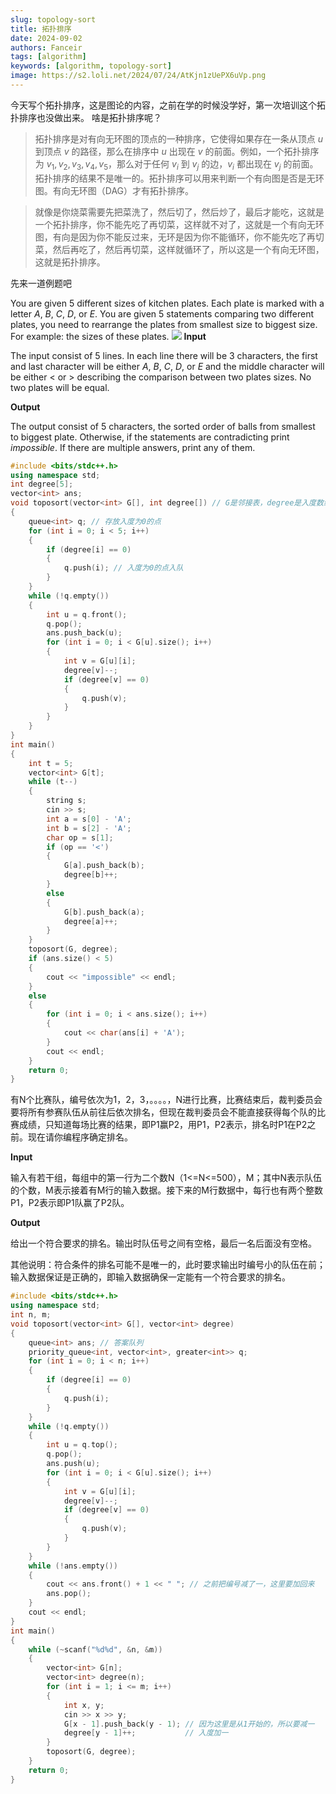 ```yaml
---
slug: topology-sort
title: 拓扑排序
date: 2024-09-02
authors: Fanceir
tags: [algorithm]
keywords: [algorithm, topology-sort]
image: https://s2.loli.net/2024/07/24/AtKjn1zUePX6uVp.png
---
```



今天写个拓扑排序，这是图论的内容，之前在学的时候没学好，第一次培训这个拓扑排序也没做出来。
啥是拓扑排序呢？

>拓扑排序是对有向无环图的顶点的一种排序，它使得如果存在一条从顶点 $u$ 到顶点 $v$ 的路径，那么在排序中 $u$ 出现在 $v$ 的前面。例如，一个拓扑排序为 $v_1,v_2,v_3,v_4,v_5$，那么对于任何 $v_i$ 到 $v_j$ 的边，$v_i$ 都出现在 $v_j$ 的前面。拓扑排序的结果不是唯一的。拓扑排序可以用来判断一个有向图是否是无环图。有向无环图（DAG）才有拓扑排序。

>就像是你烧菜需要先把菜洗了，然后切了，然后炒了，最后才能吃，这就是一个拓扑排序，你不能先吃了再切菜，这样就不对了，这就是一个有向无环图，有向是因为你不能反过来，无环是因为你不能循环，你不能先吃了再切菜，然后再吃了，然后再切菜，这样就循环了，所以这是一个有向无环图，这就是拓扑排序。

先来一道例题吧

You are given 5 different sizes of kitchen plates. Each plate is marked with a letter $A$, $B$, $C$, $D$, or $E$. You are given 5 statements comparing two different plates, you need to rearrange the plates from smallest size to biggest size. For example: the sizes of these plates.
![](https://espresso.codeforces.com/39269782371c984cd42f2d62db51ae91b9ceb12d.png)
**Input**

The input consist of 5 lines. In each line there will be 3 characters, the first and last character will be either $A$, $B$, $C$, $D$, or $E$ and the middle character will be either $<$ or $>$ describing the comparison between two plates sizes. No two plates will be equal.

**Output**

The output consist of $5$ characters, the sorted order of balls from smallest to biggest plate. Otherwise, if the statements are contradicting print $impossible$. If there are multiple answers, print any of them.

```cpp
#include <bits/stdc++.h>
using namespace std;
int degree[5];
vector<int> ans;
void toposort(vector<int> G[], int degree[]) // G是邻接表，degree是入度数组
{
    queue<int> q; // 存放入度为0的点
    for (int i = 0; i < 5; i++)
    {
        if (degree[i] == 0)
        {
            q.push(i); // 入度为0的点入队
        }
    }
    while (!q.empty())
    {
        int u = q.front();
        q.pop();
        ans.push_back(u);
        for (int i = 0; i < G[u].size(); i++)
        {
            int v = G[u][i];
            degree[v]--;
            if (degree[v] == 0)
            {
                q.push(v);
            }
        }
    }
}
int main()
{
    int t = 5;
    vector<int> G[t];
    while (t--)
    {
        string s;
        cin >> s;
        int a = s[0] - 'A';
        int b = s[2] - 'A';
        char op = s[1];
        if (op == '<')
        {
            G[a].push_back(b);
            degree[b]++;
        }
        else
        {
            G[b].push_back(a);
            degree[a]++;
        }
    }
    toposort(G, degree);
    if (ans.size() < 5)
    {
        cout << "impossible" << endl;
    }
    else
    {
        for (int i = 0; i < ans.size(); i++)
        {
            cout << char(ans[i] + 'A');
        }
        cout << endl;
    }
    return 0;
}
```

有N个比赛队，编号依次为1，2，3，。。。。，N进行比赛，比赛结束后，裁判委员会要将所有参赛队伍从前往后依次排名，但现在裁判委员会不能直接获得每个队的比赛成绩，只知道每场比赛的结果，即P1赢P2，用P1，P2表示，排名时P1在P2之前。现在请你编程序确定排名。

**Input**

输入有若干组，每组中的第一行为二个数N（1<=N<=500），M；其中N表示队伍的个数，M表示接着有M行的输入数据。接下来的M行数据中，每行也有两个整数P1，P2表示即P1队赢了P2队。

**Output**

给出一个符合要求的排名。输出时队伍号之间有空格，最后一名后面没有空格。

其他说明：符合条件的排名可能不是唯一的，此时要求输出时编号小的队伍在前；输入数据保证是正确的，即输入数据确保一定能有一个符合要求的排名。
```cpp
#include <bits/stdc++.h>
using namespace std;
int n, m;
void toposort(vector<int> G[], vector<int> degree)
{
    queue<int> ans; // 答案队列
    priority_queue<int, vector<int>, greater<int>> q;
    for (int i = 0; i < n; i++)
    {
        if (degree[i] == 0)
        {
            q.push(i);
        }
    }
    while (!q.empty())
    {
        int u = q.top();
        q.pop();
        ans.push(u);
        for (int i = 0; i < G[u].size(); i++)
        {
            int v = G[u][i];
            degree[v]--;
            if (degree[v] == 0)
            {
                q.push(v);
            }
        }
    }
    while (!ans.empty())
    {
        cout << ans.front() + 1 << " "; // 之前把编号减了一，这里要加回来
        ans.pop();
    }
    cout << endl;
}
int main()
{
    while (~scanf("%d%d", &n, &m))
    {
        vector<int> G[n];
        vector<int> degree(n);
        for (int i = 1; i <= m; i++)
        {
            int x, y;
            cin >> x >> y;
            G[x - 1].push_back(y - 1); // 因为这里是从1开始的，所以要减一
            degree[y - 1]++;           // 入度加一
        }
        toposort(G, degree);
    }
    return 0;
}
```
